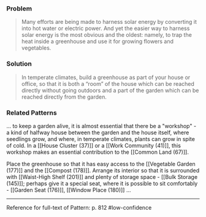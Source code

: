 ### Problem
>Many efforts are being made to harness solar energy by converting it into hot water or electric power. And yet the easier way to harness solar energy is the most obvious and the oldest: namely, to trap the heat inside a greenhouse and use it for growing flowers and vegetables.

### Solution
>In temperate climates, build a greenhouse as part of your house or office, so that it is both a “room” of the house which can be reached directly without going outdoors and a part of the garden which can be reached directly from the garden.

### Related Patterns
... to keep a garden alive, it is almost essential that there be a "workshop" - a kind of halfway house between the garden and the house itself, where seedlings grow, and where, in temperate climates, plants can grow in spite of cold. In a [[House Cluster (37)]] or a [[Work Community (41)]], this workshop makes an essential contribution to the [[Common Land (67)]].

Place the greenhouse so that it has easy access to the [[Vegetable Garden (177)]] and the [[Compost (178)]]. Arrange its interior so that it is surrounded with [[Waist-High Shelf (201)]] and plenty of storage space - [[Bulk Storage (145)]]; perhaps give it a special seat, where it is possible to sit comfortably - [[Garden Seat (176)]], [[Window Place (180)]] ...

---
Reference for full-text of Pattern: p. 812 #low-confidence 